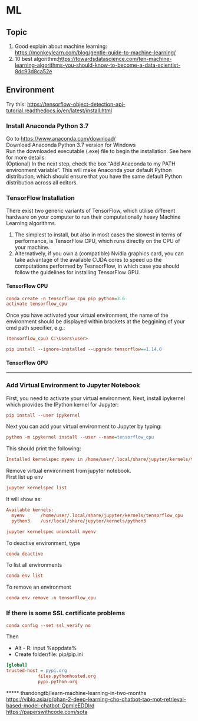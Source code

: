 # ML
## Topic
1. Good explain about machine learning: https://monkeylearn.com/blog/gentle-guide-to-machine-learning/
2. 10 best algorithm:https://towardsdatascience.com/ten-machine-learning-algorithms-you-should-know-to-become-a-data-scientist-8dc93d8ca52e

## Environment
Try this:
https://tensorflow-object-detection-api-tutorial.readthedocs.io/en/latest/install.html
### Install Anaconda Python 3.7

Go to https://www.anaconda.com/download/  
Download Anaconda Python 3.7 version for Windows  
Run the downloaded executable (.exe) file to begin the installation. See here for more details.  
(Optional) In the next step, check the box “Add Anaconda to my PATH environment variable”. This will make Anaconda your default Python distribution, which should ensure that you have the same default Python distribution across all editors.

### TensorFlow Installation

There exist two generic variants of TensorFlow, which utilise different hardware on your computer to run their computationally heavy Machine Learning algorithms.

1. The simplest to install, but also in most cases the slowest in terms of performance, is TensorFlow CPU, which runs directly on the CPU of your machine.  
2. Alternatively, if you own a (compatible) Nvidia graphics card, you can take advantage of the available CUDA cores to speed up the computations performed by TesnsorFlow, in which case you should follow the guidelines for installing TensorFlow GPU.

#### TensorFlow CPU

```ini
conda create -n tensorflow_cpu pip python=3.6  
activate tensorflow_cpu
```
Once you have activated your virtual environment, the name of the environment should be displayed within brackets at the beggining of your cmd path specifier, e.g.:  
```ini
(tensorflow_cpu) C:\Users\user>
```
```ini
pip install --ignore-installed --upgrade tensorflow==1.14.0
```

#### TensorFlow GPU
----
### Add Virtual Environment to Jupyter Notebook
First, you need to activate your virtual environment. Next, install ipykernel which provides the IPython kernel for Jupyter:  
```ini
pip install --user ipykernel  
```
Next you can add your virtual environment to Jupyter by typing:  
```ini
python -m ipykernel install --user --name=tensorflow_cpu  
```
This should print the following:  
```ini
Installed kernelspec myenv in /home/user/.local/share/jupyter/kernels/tensorflow_cpu    
```
Remove virtual environment from jupyter notebook.  
First list up env
```ini
jupyter kernelspec list
```
It will show as:
```ini
Available kernels:
  myenv      /home/user/.local/share/jupyter/kernels/tensorflow_cpu
  python3    /usr/local/share/jupyter/kernels/python3
```
```ini
jupyter kernelspec uninstall myenv
```
To deactive environment, type
```ini
conda deactive
```
To list all environments
```ini
conda env list
```
To remove an environment
```ini
conda env remove -n tensorflow_cpu
```
### If there is some SSL certificate problems  
```ini
conda config --set ssl_verify no
```
Then  
+ Alt - R: input %appdata%  
+ Create folder/file: pip/pip.ini  
```ini
[global]
trusted-host = pypi.org
			files.pythonhosted.org
			pypi.python.org
```
  
  ***** thandongtb/learn-machine-learning-in-two-months  
  https://viblo.asia/p/phan-2-deep-learning-cho-chatbot-tao-mot-retrieval-based-model-chatbot-QpmleEDDlrd  
  https://paperswithcode.com/sota
